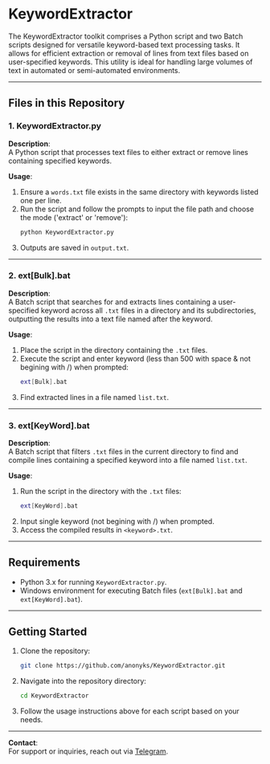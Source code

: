# KeywordExtractor

The KeywordExtractor toolkit comprises a Python script and two Batch scripts designed for versatile keyword-based text processing tasks. It allows for efficient extraction or removal of lines from text files based on user-specified keywords. This utility is ideal for handling large volumes of text in automated or semi-automated environments.

---

## Files in this Repository

### 1. **KeywordExtractor.py**

**Description**:  
A Python script that processes text files to either extract or remove lines containing specified keywords.

**Usage**:
1. Ensure a `words.txt` file exists in the same directory with keywords listed one per line.
2. Run the script and follow the prompts to input the file path and choose the mode ('extract' or 'remove'):
   ```bash
   python KeywordExtractor.py
   ```
3. Outputs are saved in `output.txt`.

---

### 2. **ext[Bulk].bat**

**Description**:  
A Batch script that searches for and extracts lines containing a user-specified keyword across all `.txt` files in a directory and its subdirectories, outputting the results into a text file named after the keyword.

**Usage**:
1. Place the script in the directory containing the `.txt` files.
2. Execute the script and enter keyword (less than 500 with space & not begining with /) when prompted:
   ```bash
   ext[Bulk].bat
   ```
3. Find extracted lines in a file named `list.txt`.

---

### 3. **ext[KeyWord].bat**

**Description**:  
A Batch script that filters `.txt` files in the current directory to find and compile lines containing a specified keyword into a file named `list.txt`.

**Usage**:
1. Run the script in the directory with the `.txt` files:
   ```bash
   ext[KeyWord].bat
   ```
2. Input single keyword (not begining with /) when prompted.
3. Access the compiled results in `<keyword>.txt`.

---

## Requirements

- Python 3.x for running `KeywordExtractor.py`.
- Windows environment for executing Batch files (`ext[Bulk].bat` and `ext[KeyWord].bat`).

---

## Getting Started

1. Clone the repository:
   ```bash
   git clone https://github.com/anonyks/KeywordExtractor.git
   ```
2. Navigate into the repository directory:
   ```bash
   cd KeywordExtractor
   ```
3. Follow the usage instructions above for each script based on your needs.

---


**Contact**:  
For support or inquiries, reach out via [Telegram](https://t.me/AnonyKs_xD).
